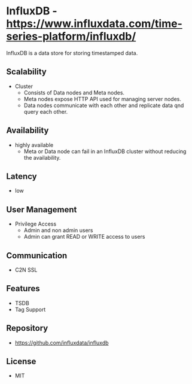# InfluxDB - https://www.influxdata.com/time-series-platform/influxdb/
InfluxDB is a data store for storing timestamped data.

## Scalability
- Cluster
    - Consists of Data nodes and Meta nodes. 
    - Meta nodes expose HTTP API used for managing server nodes.
    - Data nodes communicate with each other and replicate data qnd query each other. 

## Availability
- highly available
    - Meta or Data node can fail in an InfluxDB cluster without reducing the availability.

## Latency
- low

## User Management
- Privilege Access
    - Admin and non admin users
    - Admin can grant READ or WRITE access to users

## Communication
- C2N SSL

## Features
- TSDB
- Tag Support

## Repository
- https://github.com/influxdata/influxdb

## License
- MIT
